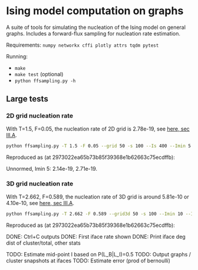 # Ising model computation on graphs

A suite of tools for simulating the nucleation of the Ising model on general graphs.
Includes a forward-flux sampling for nucleation rate estimation.

Requirements: `numpy networkx cffi plotly attrs tqdm pytest`

Running:

* `make`
* `make test` (optional)
* `python ffsampling.py -h`

## Large tests

### 2D grid nucleation rate

With T=1.5, F=0.05, the nucleation rate of 2D grid is 2.78e-19, see [here, sec III.A](http://micro.stanford.edu/~caiwei/papers/Ryu10pre-Ising.pdf).

```bash
python ffsampling.py -T 1.5 -F 0.05 --grid 50 -s 100 --Is 400 --Imin 5 --Imax 1000 -c 50x50-T1.5-F0.05-s100-I400
```

Reproduced as (at 2973022ea65b73b85f39368e1b62663c75ecdffb):

Unnormed, Imin 5: 2.14e-19, 2.71e-19.

### 3D grid nucleation rate

With T=2.662, F=0.589, the nucleation rate of 3D grid is around 5.81e-10 or 4.10e-10, see [here, sec III.A](http://micro.stanford.edu/~caiwei/papers/Ryu10pre-Ising.pdf).

```bash
python ffsampling.py -T 2.662 -F 0.589 --grid3d 50 -s 100 --Imin 10 --Imax 400 --Is 100 -c Q50-T2.66-F0.59-s100-I100
```

Reproduced as (at 2973022ea65b73b85f39368e1b62663c75ecdffb):

DONE: Ctrl+C outputs
DONE: First iface rate shown
DONE: Print iface deg dist of cluster/total, other stats

TODO: Estimate mid-point I based on P(L_B|L_I)=0.5
TODO: Output graphs / cluster snapshots at ifaces
TODO: Estimate error (prod of bernoulli)
